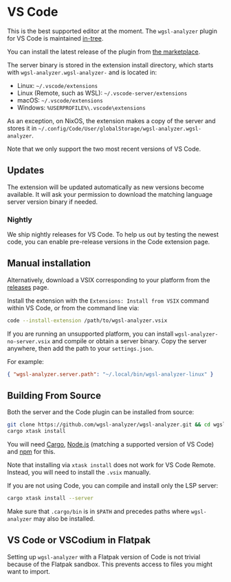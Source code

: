 # VS Code

This is the best supported editor at the moment.
The `wgsl-analyzer` plugin for VS Code is maintained [in-tree].

You can install the latest release of the plugin from [the marketplace].

[in-tree]: <https://github.com/wgsl-analyzer/wgsl-analyzer/tree/master/editors/code>
[the marketplace]: <https://marketplace.visualstudio.com/items?itemName=wgsl-analyzer.wgsl-analyzer>

The server binary is stored in the extension install directory, which starts with `wgsl-analyzer.wgsl-analyzer-` and is located in:

- Linux: `~/.vscode/extensions`
- Linux (Remote, such as WSL): `~/.vscode-server/extensions`
- macOS: `~/.vscode/extensions`
- Windows: `%USERPROFILE%\.vscode\extensions`

As an exception, on NixOS, the extension makes a copy of the server and stores it in `~/.config/Code/User/globalStorage/wgsl-analyzer.wgsl-analyzer`.

Note that we only support the two most recent versions of VS Code.

## Updates

The extension will be updated automatically as new versions become available.
It will ask your permission to download the matching language server version binary if needed.

### Nightly

We ship nightly releases for VS Code. To help us out by testing the newest code, you can enable pre-release versions in the Code extension page.

## Manual installation

Alternatively, download a VSIX corresponding to your platform from the [releases] page.

[releases]: <https://github.com/wgsl-analyzer/wgsl-analyzer/releases>

Install the extension with the `Extensions: Install from VSIX` command within VS Code, or from the command line via:

```bash
code --install-extension /path/to/wgsl-analyzer.vsix
```

If you are running an unsupported platform, you can install `wgsl-analyzer-no-server.vsix` and compile or obtain a server binary.
Copy the server anywhere, then add the path to your `settings.json`.

For example:

```json
{ "wgsl-analyzer.server.path": "~/.local/bin/wgsl-analyzer-linux" }
```

## Building From Source

Both the server and the Code plugin can be installed from source:

```bash
git clone https://github.com/wgsl-analyzer/wgsl-analyzer.git && cd wgsl-analyzer
cargo xtask install
```

You will need [Cargo], [Node.js] (matching a supported version of VS Code) and [npm] for this.

[Cargo]: <https://doc.rust-lang.org/cargo/getting-started/installation.html>
[Node.js]: <https://nodejs.org/>
[npm]: <https://www.npmjs.com/get-npm>

Note that installing via `xtask install` does not work for VS Code Remote.
Instead, you will need to install the `.vsix` manually.

If you are not using Code, you can compile and install only the LSP
server:

```bash
cargo xtask install --server
```

Make sure that `.cargo/bin` is in `$PATH` and precedes paths where `wgsl-analyzer` may also be installed.

## VS Code or VSCodium in Flatpak

Setting up `wgsl-analyzer` with a Flatpak version of Code is not trivial because of the Flatpak sandbox. This prevents access to files you might want to import.
